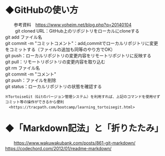 # ◆GitHubの使い方
　　参考資料　<https://www.yoheim.net/blog.php?q=20140104>  
  　
  　git cloned URL：GitHub上のリポジトリをローカルにcloneする  
    git add ファイル名  
    git commit -m "コミットコメント"：add,commitでローカルリポジトリに変更をコミットする（ファイルの追加も同等のやり方でOK）  
    git push：ローカルリポジトリの変更内容をリモートリポジトリに反映する  
    git pull：リモートリポジトリの変更内容を取り込む  
    git rm ファイル名  
    git commit -m "コメント"  
    git push：ファイルを削除  
    git status：ローカルリポジトリの状態を確認する  
    
    ※TortoiseGit（Gitのバージョン管理システム）を利用すれば、上記のコマンドを使用せずコミット等の操作ができるから便利
    　<https://tracpath.com/bootcamp/learning_tortoisegit.html>

# ◆「Markdown記法」と「折りたたみ」
　　<https://www.wakuwakubank.com/posts/861-git-markdown/>  
    <https://codechord.com/2012/01/readme-markdown/>
